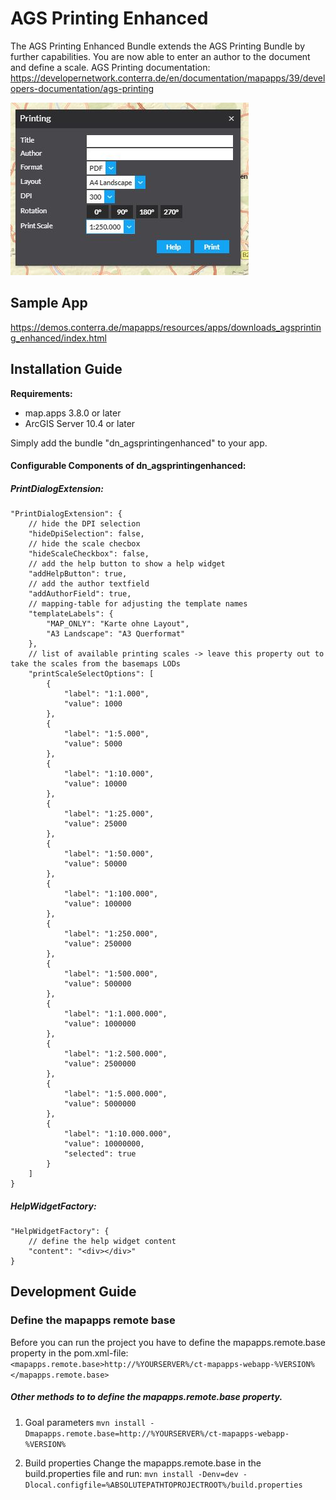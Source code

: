 # AGS Printing Enhanced
The AGS Printing Enhanced Bundle extends the AGS Printing Bundle by further capabilities. You are now able to enter an author to the document and define a scale.
AGS Printing documentation: https://developernetwork.conterra.de/en/documentation/mapapps/39/developers-documentation/ags-printing

![alt text](https://github.com/conterra/mapapps-agsprinting-enhanced/blob/master/printDialog.JPG)

Sample App
------------------
https://demos.conterra.de/mapapps/resources/apps/downloads_agsprinting_enhanced/index.html

Installation Guide
------------------
**Requirements:**
- map.apps 3.8.0 or later
- ArcGIS Server 10.4 or later

Simply add the bundle "dn_agsprintingenhanced" to your app.

#### Configurable Components of dn_agsprintingenhanced:

##### PrintDialogExtension:
```
"PrintDialogExtension": {
    // hide the DPI selection
    "hideDpiSelection": false,
    // hide the scale checbox
    "hideScaleCheckbox": false,
    // add the help button to show a help widget
    "addHelpButton": true,
    // add the author textfield
    "addAuthorField": true,
    // mapping-table for adjusting the template names
    "templateLabels": {
        "MAP_ONLY": "Karte ohne Layout",
        "A3 Landscape": "A3 Querformat"
    },
    // list of available printing scales -> leave this property out to take the scales from the basemaps LODs
    "printScaleSelectOptions": [
        {
            "label": "1:1.000",
            "value": 1000
        },
        {
            "label": "1:5.000",
            "value": 5000
        },
        {
            "label": "1:10.000",
            "value": 10000
        },
        {
            "label": "1:25.000",
            "value": 25000
        },
        {
            "label": "1:50.000",
            "value": 50000
        },
        {
            "label": "1:100.000",
            "value": 100000
        },
        {
            "label": "1:250.000",
            "value": 250000
        },
        {
            "label": "1:500.000",
            "value": 500000
        },
        {
            "label": "1:1.000.000",
            "value": 1000000
        },
        {
            "label": "1:2.500.000",
            "value": 2500000
        },
        {
            "label": "1:5.000.000",
            "value": 5000000
        },
        {
            "label": "1:10.000.000",
            "value": 10000000,
            "selected": true
        }
    ]
}
```

##### HelpWidgetFactory:
```
"HelpWidgetFactory": {
    // define the help widget content
    "content": "<div></div>"
}
```

Development Guide
------------------
### Define the mapapps remote base
Before you can run the project you have to define the mapapps.remote.base property in the pom.xml-file:
`<mapapps.remote.base>http://%YOURSERVER%/ct-mapapps-webapp-%VERSION%</mapapps.remote.base>`

##### Other methods to to define the mapapps.remote.base property.
1. Goal parameters
`mvn install -Dmapapps.remote.base=http://%YOURSERVER%/ct-mapapps-webapp-%VERSION%`

2. Build properties
Change the mapapps.remote.base in the build.properties file and run:
`mvn install -Denv=dev -Dlocal.configfile=%ABSOLUTEPATHTOPROJECTROOT%/build.properties`
